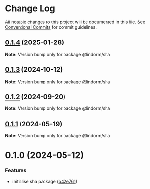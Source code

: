 # Change Log

All notable changes to this project will be documented in this file.
See [Conventional Commits](https://conventionalcommits.org) for commit guidelines.

## [0.1.4](https://github.com/lindorm-io/monorepo/compare/@lindorm/sha@0.1.3...@lindorm/sha@0.1.4) (2025-01-28)

**Note:** Version bump only for package @lindorm/sha

## [0.1.3](https://github.com/lindorm-io/monorepo/compare/@lindorm/sha@0.1.2...@lindorm/sha@0.1.3) (2024-10-12)

**Note:** Version bump only for package @lindorm/sha

## [0.1.2](https://github.com/lindorm-io/monorepo/compare/@lindorm/sha@0.1.1...@lindorm/sha@0.1.2) (2024-09-20)

**Note:** Version bump only for package @lindorm/sha

## [0.1.1](https://github.com/lindorm-io/monorepo/compare/@lindorm/sha@0.1.0...@lindorm/sha@0.1.1) (2024-05-19)

**Note:** Version bump only for package @lindorm/sha

# 0.1.0 (2024-05-12)

### Features

- initialise sha package ([b42e761](https://github.com/lindorm-io/monorepo/commit/b42e7618a6841a438d3f5a5c2fa424841bceac23))

